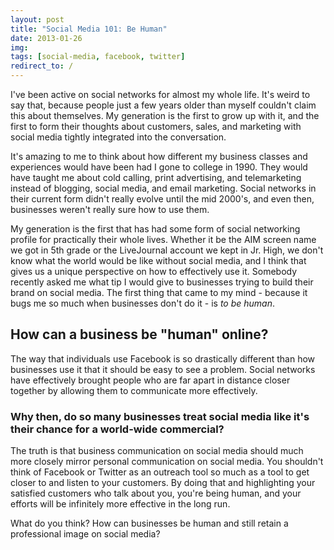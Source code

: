 ```yaml
---
layout: post
title: "Social Media 101: Be Human"
date: 2013-01-26
img: 
tags: [social-media, facebook, twitter]
redirect_to: /
---
```

I've been active on social networks for almost my whole life. It's weird to say that, because people just a few years older than myself couldn't claim this about themselves. My generation is the first to grow up with it, and the first to form their thoughts about customers, sales, and marketing with social media tightly integrated into the conversation.

It's amazing to me to think about how different my business classes and experiences would have been had I gone to college in 1990. They would have taught me about cold calling, print advertising, and telemarketing instead of blogging, social media, and email marketing. Social networks in their current form didn't really evolve until the mid 2000's, and even then, businesses weren't really sure how to use them.

My generation is the first that has had some form of social networking profile for practically their whole lives. Whether it be the AIM screen name we got in 5th grade or the LiveJournal account we kept in Jr. High, we don't know what the world would be like without social media, and I think that gives us a unique perspective on how to effectively use it. Somebody recently asked me what tip I would give to businesses trying to build their brand on social media. The first thing that came to my mind - because it bugs me so much when businesses don't do it - is _to be human_. 

## How can a business be "human" online?

The way that individuals use Facebook is so drastically different than how businesses use it that it should be easy to see a problem. Social networks have effectively brought people who are far apart in distance closer together by allowing them to communicate more effectively.

### Why then, do so many businesses treat social media like it's their chance for a world-wide commercial?

The truth is that business communication on social media should much more closely mirror personal communication on social media. You shouldn't think of Facebook or Twitter as an outreach tool so much as a tool to get closer to and listen to your customers. By doing that and highlighting your satisfied customers who talk about you, you're being human, and your efforts will be infinitely more effective in the long run.

What do you think? How can businesses be human and still retain a professional image on social media?
